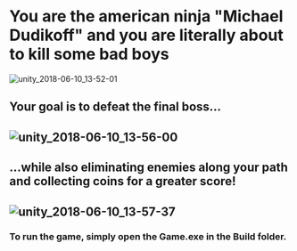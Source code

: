 # You are the american ninja "Michael Dudikoff" and you are literally about to kill some bad boys
![unity_2018-06-10_13-52-01](https://user-images.githubusercontent.com/15209098/41200887-89b83568-6cb5-11e8-87ec-b9a9ee1a9c02.png)

## Your goal is to defeat the final boss...
![unity_2018-06-10_13-56-00](https://user-images.githubusercontent.com/15209098/41200908-05e6bfba-6cb6-11e8-96f7-56bb3a6b7375.png)
---
## ...while also eliminating enemies along your path and collecting coins for a greater score!
![unity_2018-06-10_13-57-37](https://user-images.githubusercontent.com/15209098/41200925-42b71714-6cb6-11e8-884d-5376056391be.png)
---
### To run the game, simply open the Game.exe in the Build folder.
